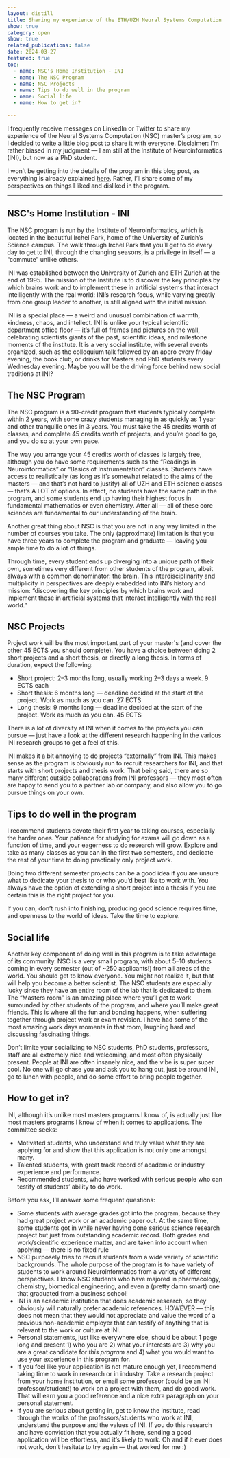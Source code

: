 ```yaml
---
layout: distill
title: Sharing my experience of the ETH/UZH Neural Systems Computation Masters
show: true
category: open
show: true
related_publications: false
date: 2024-03-27
featured: true
toc:
  - name: NSC's Home Institution - INI
  - name: The NSC Program
  - name: NSC Projects
  - name: Tips to do well in the program
  - name: Social life
  - name: How to get in?

---
```


I frequently receive messages on LinkedIn or Twitter to share my experience of the Neural Systems Computation (NSC) master’s program, so I decided to write a little blog post to share it with everyone. Disclaimer: I’m rather biased in my judgment — I am still at the Institute of Neuroinformatics (INI), but now as a PhD student.

I won’t be getting into the details of the program in this blog post, as everything is already explained [here](https://www.nsc.uzh.ch/en.html). Rather, I’ll share some of my perspectives on things I liked and disliked in the program.

---

## NSC's Home Institution - INI

The NSC program is run by the Institute of Neuroinformatics, which is located in the beautiful Irchel Park, home of the University of Zurich’s Science campus. The walk through Irchel Park that you’ll get to do every day to get to INI, through the changing seasons, is a privilege in itself — a “commute” unlike others.

INI was established between the University of Zurich and ETH Zurich at the end of 1995. The mission of the Institute is to discover the key principles by which brains work and to implement these in artificial systems that interact intelligently with the real world: INI’s research focus, while varying greatly from one group leader to another, is still aligned with the initial mission.

INI is a special place — a weird and unusual combination of warmth, kindness, chaos, and intellect. INI is unlike your typical scientific department office floor — it’s full of frames and pictures on the wall, celebrating scientists giants of the past, scientific ideas, and milestone moments of the institute. It is a very social institute, with several events organized, such as the colloquium talk followed by an apero every friday evening, the book club, or drinks for Masters and PhD students every Wednesday evening. Maybe you will be the driving force behind new social traditions at INI?

## The NSC Program

The NSC program is a 90-credit program that students typically complete within 2 years, with some crazy students managing in as quickly as 1 year and other tranquille ones in 3 years. You must take the 45 credits worth of classes, and complete 45 credits worth of projects, and you’re good to go, and you do so at your own pace.

The way you arrange your 45 credits worth of classes is largely free, although you do have some requirements such as the “Readings in Neuroinformatics” or “Basics of Instrumentation” classes. Students have access to realistically (as long as it’s somewhat related to the aims of the masters — and that’s not hard to justify) all of UZH and ETH science classes — that’s A LOT of options. In effect, no students have the same path in the program, and some students end up having their highest focus in fundamental mathematics or even chemistry. After all — all of these core sciences are fundamental to our understanding of the brain.

Another great thing about NSC is that you are not in any way limited in the number of courses you take. The only (approximate) limitation is that you have three years to complete the program and graduate — leaving you ample time to do a lot of things.

Through time, every student ends up diverging into a unique path of their own, sometimes very different from other students of the program, albeit always with a common denominator: the brain. This interdisciplinarity and multiplicity in perspectives are deeply embedded into INI’s history and mission: “discovering the key principles by which brains work and implement these in artificial systems that interact intelligently with the real world.”

## NSC Projects

Project work will be the most important part of your master's (and cover the other 45 ECTS you should complete). You have a choice between doing 2 short projects and a short thesis, or directly a long thesis. In terms of duration, expect the following:

* Short project: 2–3 months long, usually working 2–3 days a week. 9 ECTS each
* Short thesis: 6 months long — deadline decided at the start of the project. Work as much as you can. 27 ECTS
* Long thesis: 9 months long — deadline decided at the start of the project. Work as much as you can. 45 ECTS

There is a lot of diversity at INI when it comes to the projects you can pursue — just have a look at the different research happening in the various INI research groups to get a feel of this.

INI makes it a bit annoying to do projects “externally” from INI. This makes sense as the program is obviously run to recruit researchers for INI, and that starts with short projects and thesis work. That being said, there are so many different outside collaborations from INI professors — they most often are happy to send you to a partner lab or company, and also allow you to go pursue things on your own.

## Tips to do well in the program

I recommend students devote their first year to taking courses, especially the harder ones. Your patience for studying for exams will go down as a function of time, and your eagerness to do research will grow. Explore and take as many classes as you can in the first two semesters, and dedicate the rest of your time to doing practically only project work.

Doing two different semester projects can be a good idea if you are unsure what to dedicate your thesis to or who you’d best like to work with. You always have the option of extending a short project into a thesis if you are certain this is the right project for you.

If you can, don’t rush into finishing, producing good science requires time, and openness to the world of ideas. Take the time to explore.

## Social life

Another key component of doing well in this program is to take advantage of its community. NSC is a very small program, with about 5–10 students coming in every semester (out of ~250 applicants!) from all areas of the world. You should get to know everyone. You might not realize it, but that will help you become a better scientist. The NSC students are especially lucky since they have an entire room of the lab that is dedicated to them. The “Masters room” is an amazing place where you’ll get to work surrounded by other students of the program, and where you’ll make great friends. This is where all the fun and bonding happens, when suffering together through project work or exam revision. I have had some of the most amazing work days moments in that room, laughing hard and discussing fascinating things.

Don’t limite your socializing to NSC students, PhD students, professors, staff are all extremely nice and welcoming, and most often physically present. People at INI are often insanely nice, and the vibe is super super cool. No one will go chase you and ask you to hang out, just be around INI, go to lunch with people, and do some effort to bring people together.

## How to get in?

INI, although it’s unlike most masters programs I know of, is actually just like most masters programs I know of when it comes to applications. The committee seeks:

* Motivated students, who understand and truly value what they are applying for and show that this application is not only one amongst many.
* Talented students, with great track record of academic or industry experience and performance.
* Recommended students, who have worked with serious people who can testify of students’ ability to do work.

Before you ask, I’ll answer some frequent questions:

* Some students with average grades got into the program, because they had great project work or an academic paper out. At the same time, some students got in while never having done serious science research project but just from outstanding academic record. Both grades and work/scientific experience matter, and are taken into account when applying — there is no fixed rule
* NSC purposely tries to recruit students from a wide variety of scientific backgrounds. The whole purpose of the program is to have variety of students to work around Neuroinformatics from a variety of different perspectives. I know NSC students who have majored in pharmacology, chemistry, biomedical engineering, and even a (pretty damn smart) one that graduated from a business school!
* INI is an academic institution that does academic research, so they obviously will naturally prefer academic references. HOWEVER — this does not mean that they would not appreciate and value the word of a previous non-academic employer that can testify of anything that is relevant to the work or culture at INI.
* Personal statements, just like everywhere else, should be about 1 page long and present 1) who you are 2) what your interests are 3) why you are a great candidate for *this program* and 4) what you would want to use your experience in this program for.
* If you feel like your application is not mature enough yet, I recommend taking time to work in research or in industry. Take a research project from your home institution, or email some professor (could be an INI professor/student!) to work on a project with them, and do good work. That will earn you a good reference and a nice extra paragraph on your personal statement.
* If you are serious about getting in, get to know the institute, read through the works of the professors/students who work at INI, understand the purpose and the values of INI. If you do this research and have conviction that you actually fit here, sending a good application will be effortless, and it’s likely to work. Oh and if it ever does not work, don’t hesitate to try again — that worked for me :)